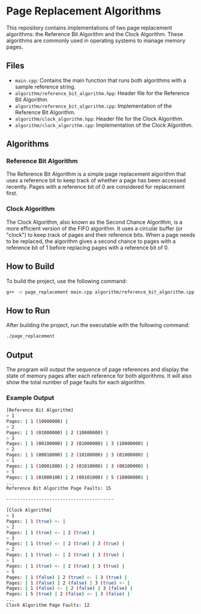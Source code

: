 # Page Replacement Algorithms

This repository contains implementations of two page replacement algorithms: the Reference Bit Algorithm and the Clock Algorithm. These algorithms are commonly used in operating systems to manage memory pages.

## Files

- `main.cpp`: Contains the main function that runs both algorithms with a sample reference string.
- `algorithm/reference_bit_algorithm.hpp`: Header file for the Reference Bit Algorithm.
- `algorithm/reference_bit_algorithm.cpp`: Implementation of the Reference Bit Algorithm.
- `algorithm/clock_algorithm.hpp`: Header file for the Clock Algorithm.
- `algorithm/clock_algorithm.cpp`: Implementation of the Clock Algorithm.

## Algorithms

### Reference Bit Algorithm
The Reference Bit Algorithm is a simple page replacement algorithm that uses a reference bit to keep track of whether a page has been accessed recently. Pages with a reference bit of 0 are considered for replacement first.

### Clock Algorithm
The Clock Algorithm, also known as the Second Chance Algorithm, is a more efficient version of the FIFO algorithm. It uses a circular buffer (or "clock") to keep track of pages and their reference bits. When a page needs to be replaced, the algorithm gives a second chance to pages with a reference bit of 1 before replacing pages with a reference bit of 0.

## How to Build

To build the project, use the following command:
```sh
g++ -o page_replacement main.cpp algorithm/reference_bit_algorithm.cpp algorithm/clock_algorithm.cpp
```
## How to Run

After building the project, run the executable with the following command:
```sh
./page_replacement
```

## Output

The program will output the sequence of page references and display the state of memory pages after each reference for both algorithms. It will also show the total number of page faults for each algorithm.

### Example Output
```sh
[Reference Bit Algorithm]
> 1
Pages: | 1 (10000000) |
> 2
Pages: | 1 (01000000) | 2 (10000000) |
> 3
Pages: | 1 (00100000) | 2 (01000000) | 3 (10000000) |
> 2
Pages: | 1 (00010000) | 2 (10100000) | 3 (01000000) |
> 1
Pages: | 1 (10001000) | 2 (01010000) | 3 (00100000) |
> 5
Pages: | 1 (01000100) | 2 (00101000) | 5 (10000000) |
...
Reference Bit Algorithm Page Faults: 15

----------------------------------------

[Clock Algorithm]
> 1
Pages: | 1 (true) <- |
> 2
Pages: | 1 (true) <- | 2 (true) |
> 3
Pages: | 1 (true) <- | 2 (true) | 3 (true) |
> 2
Pages: | 1 (true) <- | 2 (true) | 3 (true) |
> 1
Pages: | 1 (true) <- | 2 (true) | 3 (true) |
> 5
Pages: | 1 (false) | 2 (true) <- | 3 (true) |
Pages: | 1 (false) | 2 (false) | 3 (true) <- |
Pages: | 1 (false) <- | 2 (false) | 3 (false) |
Pages: | 5 (true) | 2 (false) <- | 3 (false) |
...
Clock Algorithm Page Faults: 12
```
